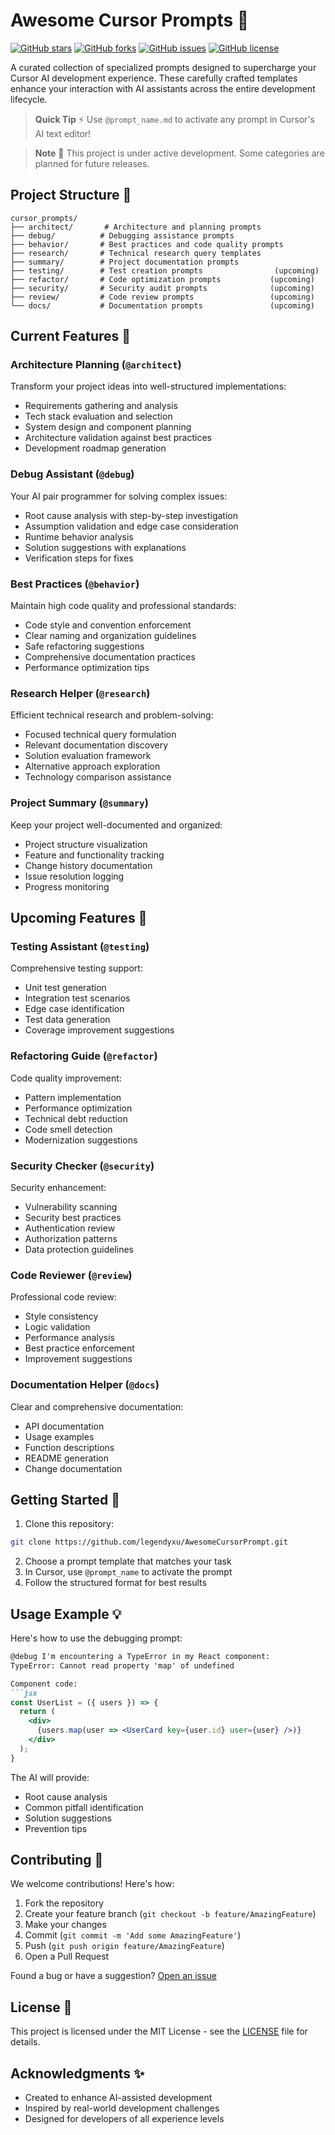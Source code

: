 # Awesome Cursor Prompts 🤖

[![GitHub stars](https://img.shields.io/github/stars/legendyxu/AwesomeCursorPrompt)](https://github.com/legendyxu/AwesomeCursorPrompt/stargazers)
[![GitHub forks](https://img.shields.io/github/forks/legendyxu/AwesomeCursorPrompt)](https://github.com/legendyxu/AwesomeCursorPrompt/network)
[![GitHub issues](https://img.shields.io/github/issues/legendyxu/AwesomeCursorPrompt)](https://github.com/legendyxu/AwesomeCursorPrompt/issues)
[![GitHub license](https://img.shields.io/github/license/legendyxu/AwesomeCursorPrompt)](https://github.com/legendyxu/AwesomeCursorPrompt/blob/main/LICENSE)

A curated collection of specialized prompts designed to supercharge your Cursor AI development experience. These carefully crafted templates enhance your interaction with AI assistants across the entire development lifecycle.

> **Quick Tip** ⚡ Use `@prompt_name.md` to activate any prompt in Cursor's AI text editor!

> **Note** 🚧 This project is under active development. Some categories are planned for future releases.

## Project Structure 📁

```
cursor_prompts/
├── architect/       # Architecture and planning prompts
├── debug/          # Debugging assistance prompts
├── behavior/       # Best practices and code quality prompts
├── research/       # Technical research query templates
├── summary/        # Project documentation prompts
├── testing/        # Test creation prompts                (upcoming)
├── refactor/       # Code optimization prompts           (upcoming)
├── security/       # Security audit prompts              (upcoming)
├── review/         # Code review prompts                 (upcoming)
└── docs/           # Documentation prompts               (upcoming)
```

## Current Features 🎯

### Architecture Planning (`@architect`)
Transform your project ideas into well-structured implementations:
- Requirements gathering and analysis
- Tech stack evaluation and selection
- System design and component planning
- Architecture validation against best practices
- Development roadmap generation

### Debug Assistant (`@debug`)
Your AI pair programmer for solving complex issues:
- Root cause analysis with step-by-step investigation
- Assumption validation and edge case consideration
- Runtime behavior analysis
- Solution suggestions with explanations
- Verification steps for fixes

### Best Practices (`@behavior`)
Maintain high code quality and professional standards:
- Code style and convention enforcement
- Clear naming and organization guidelines
- Safe refactoring suggestions
- Comprehensive documentation practices
- Performance optimization tips

### Research Helper (`@research`)
Efficient technical research and problem-solving:
- Focused technical query formulation
- Relevant documentation discovery
- Solution evaluation framework
- Alternative approach exploration
- Technology comparison assistance

### Project Summary (`@summary`)
Keep your project well-documented and organized:
- Project structure visualization
- Feature and functionality tracking
- Change history documentation
- Issue resolution logging
- Progress monitoring

## Upcoming Features 🔮

### Testing Assistant (`@testing`)
Comprehensive testing support:
- Unit test generation
- Integration test scenarios
- Edge case identification
- Test data generation
- Coverage improvement suggestions

### Refactoring Guide (`@refactor`)
Code quality improvement:
- Pattern implementation
- Performance optimization
- Technical debt reduction
- Code smell detection
- Modernization suggestions

### Security Checker (`@security`)
Security enhancement:
- Vulnerability scanning
- Security best practices
- Authentication review
- Authorization patterns
- Data protection guidelines

### Code Reviewer (`@review`)
Professional code review:
- Style consistency
- Logic validation
- Performance analysis
- Best practice enforcement
- Improvement suggestions

### Documentation Helper (`@docs`)
Clear and comprehensive documentation:
- API documentation
- Usage examples
- Function descriptions
- README generation
- Change documentation

## Getting Started 🚀

1. Clone this repository:
```bash
git clone https://github.com/legendyxu/AwesomeCursorPrompt.git
```

2. Choose a prompt template that matches your task
3. In Cursor, use `@prompt_name` to activate the prompt
4. Follow the structured format for best results

## Usage Example 💡

Here's how to use the debugging prompt:

```markdown
@debug I'm encountering a TypeError in my React component:
TypeError: Cannot read property 'map' of undefined

Component code:
```jsx
const UserList = ({ users }) => {
  return (
    <div>
      {users.map(user => <UserCard key={user.id} user={user} />)}
    </div>
  );
}
```

The AI will provide:
- Root cause analysis
- Common pitfall identification
- Solution suggestions
- Prevention tips


## Contributing 🤝

We welcome contributions! Here's how:

1. Fork the repository
2. Create your feature branch (`git checkout -b feature/AmazingFeature`)
3. Make your changes
4. Commit (`git commit -m 'Add some AmazingFeature'`)
5. Push (`git push origin feature/AmazingFeature`)
6. Open a Pull Request

Found a bug or have a suggestion? [Open an issue](https://github.com/legendyxu/AwesomeCursorPrompt/issues)

## License 📝

This project is licensed under the MIT License - see the [LICENSE](LICENSE) file for details.

## Acknowledgments ✨

- Created to enhance AI-assisted development
- Inspired by real-world development challenges
- Designed for developers of all experience levels
